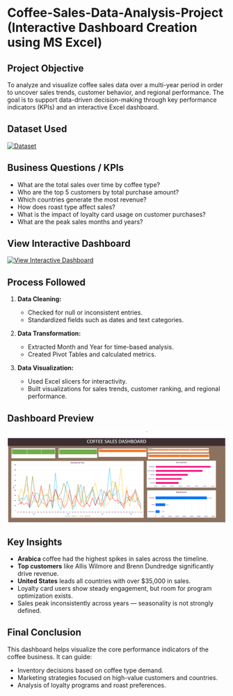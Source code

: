 #  Coffee-Sales-Data-Analysis-Project (Interactive Dashboard Creation using MS Excel)

## Project Objective
To analyze and visualize coffee sales data over a multi-year period in order to uncover sales trends, customer behavior, and regional performance. The goal is to support data-driven decision-making through key performance indicators (KPIs) and an interactive Excel dashboard.

## Dataset Used
[![Dataset](https://img.shields.io/badge/DATASET-COFFEEORDERSDATA.XLSX-blue?style=flat-square&logo=Microsoft%20Excel)](https://raw.githubusercontent.com/Harshitha-sai04/Coffee-Sales-Dashboard/main/coffeeOrdersData.xlsx)

## Business Questions / KPIs
-  What are the total sales over time by coffee type?
-  Who are the top 5 customers by total purchase amount?
-  Which countries generate the most revenue?
-  How does roast type affect sales?
-  What is the impact of loyalty card usage on customer purchases?
-  What are the peak sales months and years?

## View Interactive Dashboard
[![View Interactive Dashboard](https://img.shields.io/badge/Dashboard-Excel%20Online-green?style=for-the-badge&logo=Microsoft%20Excel)](https://1drv.ms/x/c/c9dadab28cfa31cc/EYSRlL_q2XhHtrxVLGXbKeoBjZZePrg3072dlZ51rZ6_Uw?e=7IvtjE)

## Process Followed

1. **Data Cleaning:**
   - Checked for null or inconsistent entries.
   - Standardized fields such as dates and text categories.

2. **Data Transformation:**
   - Extracted Month and Year for time-based analysis.
   - Created Pivot Tables and calculated metrics.

3. **Data Visualization:**
   - Used Excel slicers for interactivity.
   - Built visualizations for sales trends, customer ranking, and regional performance.

## Dashboard Preview

![Coffee Sales Dashboard](https://raw.githubusercontent.com/Harshitha-sai04/Coffee-Sales-Dashboard/main/Coffee%20Sales%20Dashboard.png)


## Key Insights

- **Arabica** coffee had the highest spikes in sales across the timeline.
- **Top customers** like Allis Wilmore and Brenn Dundredge significantly drive revenue.
- **United States** leads all countries with over $35,000 in sales.
- Loyalty card users show steady engagement, but room for program optimization exists.
- Sales peak inconsistently across years — seasonality is not strongly defined.

## Final Conclusion

This dashboard helps visualize the core performance indicators of the coffee business. It can guide:
- Inventory decisions based on coffee type demand.
- Marketing strategies focused on high-value customers and countries.
- Analysis of loyalty programs and roast preferences.


